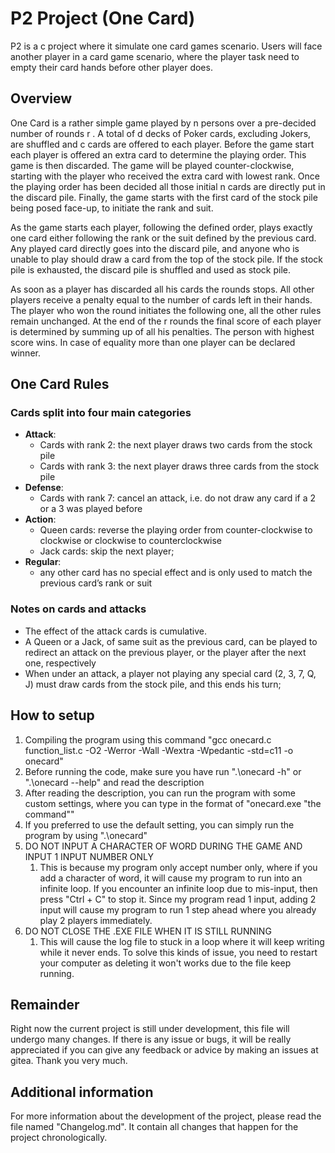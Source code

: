 # P2 Project (One Card)

P2 is a c project where it simulate one card games scenario. Users will face another player in a card game scenario, where the player task need to empty their card hands before other player does.

## Overview

One Card is a rather simple game played by n persons over a pre-decided number of rounds r . A total of d decks of Poker cards, excluding Jokers, are shuffled and c cards are offered to each player. Before the game start each player is offered an extra card to determine the playing order. This game is then discarded. The game will be played counter-clockwise, starting with the player who received the extra card with lowest rank. Once the playing order has been decided all those initial n cards are directly put in the discard pile. Finally, the game starts with the first card of the stock pile being posed face-up, to initiate the rank and suit.

As the game starts each player, following the defined order, plays exactly one card either following the rank or the suit defined by the previous card. Any played card directly goes into the discard pile, and anyone who is unable to play should draw a card from the top of the stock pile. If the stock pile is exhausted, the discard pile is shuffled and used as stock pile.

As soon as a player has discarded all his cards the rounds stops. All other players receive a penalty equal to the number of cards left in their hands. The player who won the round initiates the following one, all the other rules remain unchanged. At the end of the r rounds the final score of each player is determined by summing up of all his penalties. The person with highest score wins. In case of equality more than one player can be declared winner.

## One Card Rules

### Cards split into four main categories

- **Attack**:
  - Cards with rank 2: the next player draws two cards from the stock pile
  - Cards with rank 3: the next player draws three cards from the stock pile
- **Defense**:
  - Cards with rank 7: cancel an attack, i.e. do not draw any card if a 2 or a 3 was played before
- **Action**:
  - Queen cards: reverse the playing order from counter-clockwise to clockwise or clockwise to counterclockwise
  - Jack cards: skip the next player;
- **Regular**:
  - any other card has no special effect and is only used to match the previous card’s rank or suit

### Notes on cards and attacks

- The effect of the attack cards is cumulative.
- A Queen or a Jack, of same suit as the previous card, can be played to redirect an attack on the previous player, or the player after the next one, respectively
- When under an attack, a player not playing any special card (2, 3, 7, Q, J) must draw cards from the stock pile, and this ends his turn;

## How to setup

1. Compiling the program using this command "gcc onecard.c function_list.c -O2 -Werror -Wall -Wextra -Wpedantic -std=c11 -o onecard"
2. Before running the code, make sure you have run ".\onecard -h" or ".\onecard --help" and read the description
3. After reading the description, you can run the program with some custom settings, where you can type in the format of "onecard.exe "the command""
4. If you preferred to use the default setting, you can simply run the program by using ".\onecard"
5. DO NOT INPUT A CHARACTER OF WORD DURING THE GAME AND INPUT 1 INPUT NUMBER ONLY
   1. This is because my program only accept number only, where if you add a character of word, it will cause my program to run into an infinite loop. If you encounter an infinite loop due to mis-input, then press "Ctrl + C" to stop it. Since my program read 1 input, adding 2 input will cause my program to run 1 step ahead where you already play 2 players immediately.
6. DO NOT CLOSE THE .EXE FILE WHEN IT IS STILL RUNNING
   1. This will cause the log file to stuck in a loop where it will keep writing while it never ends. To solve this kinds of issue, you need to restart your computer as deleting it won't works due to the file keep running.

## Remainder

Right now the current project is still under development, this file will undergo many changes. If there is any issue or bugs, it will be really appreciated if you can give any feedback or advice by making an issues at gitea. Thank you very much.

## Additional information

For more information about the development of the project, please read the file named "Changelog.md". It contain all changes that happen for the project chronologically.




